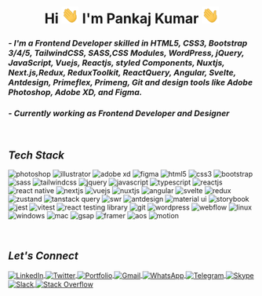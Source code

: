 <!----------------------------------- Heading Section ------------------------------------>
<h1 align="center">
    Hi
    <img src="https://raw.githubusercontent.com/ABSphreak/ABSphreak/master/gifs/Hi.gif" width="35">
    I'm Pankaj Kumar
       <img src="https://raw.githubusercontent.com/ABSphreak/ABSphreak/master/gifs/Hi.gif" width="35">
</h1>

<!----------------------------------- About Section ------------------------------------>
<h3>
    <i>- I'm a Frontend Developer skilled in HTML5, CSS3, Bootstrap 3/4/5, TailwindCSS, SASS,CSS Modules, WordPress, jQuery, JavaScript, Vuejs, Reactjs, styled Components, Nuxtjs, Next.js,Redux, ReduxToolkit, ReactQuery, Angular, Svelte, Antdesign, Primeflex, Primeng, Git and design tools like Adobe Photoshop, Adobe XD, and Figma.</i>
</h3>

<h3>
    <i>- Currently working as Frontend Developer and Designer</i>
</h3>
<br>

<!----------------------------------- Tech Stack Section ------------------------------------>
<h2><i>Tech Stack</i></h2>
<p>
<!--    <img src="https://img.shields.io/badge/Photoshop-31A8FF?style=for-the-badge&logo=adobe-photoshop&logoColor=white" alt="photoshop" />
   <img src="https://img.shields.io/badge/Illustrator-FF9A00?style=for-the-badge&logo=adobe-illustrator&logoColor=white" alt="illustrator" />
    <img src="https://img.shields.io/badge/Adobe%20XD-FF9A00?style=for-the-badge&logo=adobe-xd&logoColor=white" alt="adobe xd" />
   <img src="https://img.shields.io/badge/Figma-F24E1E?style=for-the-badge&logo=figma&logoColor=white" alt="figma" />
   <img src="https://img.shields.io/badge/HTML5-E34F26?style=for-the-badge&logo=html5&logoColor=white" alt="html5" />
   <img src="https://img.shields.io/badge/CSS3-1572B6?style=for-the-badge&logo=css3&logoColor=white" alt="css3" />
   <img src="https://img.shields.io/badge/Bootstrap-563D7C?style=for-the-badge&logo=bootstrap&logoColor=white" alt="bootstrap" />
   <img src="https://img.shields.io/badge/Sass-CC6699?style=for-the-badge&logo=sass&logoColor=white" alt="sass" />
   <img src="https://img.shields.io/badge/Tailwind%20CSS-38B2AC?style=for-the-badge&logo=tailwind-css&logoColor=white" alt="tailwindcss" />
   <img src="https://img.shields.io/badge/jQuery-0769AD?style=for-the-badge&logo=jquery&logoColor=white" alt="jquery" />
   <img src="https://img.shields.io/badge/JavaScript-F7DF1E?style=for-the-badge&logo=javascript&logoColor=black" alt="javascript" />
   <img src="https://img.shields.io/badge/TypeScript-007ACC?style=for-the-badge&logo=typescript&logoColor=white" alt="typescript" />
   <img src="https://img.shields.io/badge/Git-F44D27?style=for-the-badge&logo=git&logoColor=white" alt="git" />
   <img src="https://img.shields.io/badge/Vue.js-4FC08D?style=for-the-badge&logo=vue.js&logoColor=white" alt="vuejs" />
   <img src="https://img.shields.io/badge/Vuex-3C6E8F?style=for-the-badge&logo=vue.js&logoColor=white" alt="vuex" />
   <img src="https://img.shields.io/badge/Nuxt.js-00C58E?style=for-the-badge&logo=nuxt.js&logoColor=white" alt="nuxtjs" />
   <img src="https://img.shields.io/badge/React-20232A?style=for-the-badge&logo=react&logoColor=white" alt="reactjs" />
   <img src="https://img.shields.io/badge/Next.js-000000?style=for-the-badge&logo=next.js&logoColor=white" alt="nextjs" />
   <img src="https://img.shields.io/badge/Ant%20Design-1677FF?style=for-the-badge&logo=ant-design&logoColor=white" alt="antdesign" />
   <img src="https://img.shields.io/badge/TanStack%20Query-EC4440?style=for-the-badge&logo=react-query&logoColor=white" alt="tanstack query" />
   <img src="https://img.shields.io/badge/Redux-764ABC?style=for-the-badge&logo=redux&logoColor=white" alt="redux" />
   <img src="https://img.shields.io/badge/Redux%20Toolkit-764ABC?style=for-the-badge&logo=redux&logoColor=white" alt="redux toolkit" />
   <img src="https://img.shields.io/badge/Svelte-FF3E00?style=for-the-badge&logo=svelte&logoColor=white" alt="svelte" />
   <img src="https://img.shields.io/badge/Angular-DD0031?style=for-the-badge&logo=angular&logoColor=white" alt="angular" />
   <img src="https://img.shields.io/badge/Astro-FF5D3D?style=for-the-badge&logo=astro&logoColor=white" alt="astro" />
   <img src="https://img.shields.io/badge/Motion-0088CC?style=for-the-badge&logo=motion&logoColor=white" alt="motion" />
   <img src="https://img.shields.io/badge/WordPress-21759B?style=for-the-badge&logo=wordpress&logoColor=white" alt="wordpress" />
    <img src="https://img.shields.io/badge/Webflow-4353FF?style=for-the-badge&logo=webflow&logoColor=white" alt="webflow" />
   <img src="https://img.shields.io/badge/Linux-FCC624?style=for-the-badge&logo=linux&logoColor=black" alt="linux" />
   <img src="https://img.shields.io/badge/GSAP-88CE02?style=for-the-badge&logo=gsap&logoColor=white" alt="gsap" />
   <img src="https://img.shields.io/badge/Framer-000000?style=for-the-badge&logo=framer&logoColor=white" alt="framer" />
   <img src="https://img.shields.io/badge/AOS-DA552F?style=for-the-badge&logo=aos&logoColor=white" alt="aos" />
   <img src="https://img.shields.io/badge/Windows-0078D4?style=for-the-badge&logo=windows&logoColor=white" alt="windows" />
   <img src="https://img.shields.io/badge/macOS-000000?style=for-the-badge&logo=apple&logoColor=white" alt="mac" /> -->

<img src="https://img.shields.io/badge/Photoshop-31A8FF?style=for-the-badge&logo=adobe-photoshop&logoColor=white" alt="photoshop" />
<img src="https://img.shields.io/badge/Illustrator-FF9A00?style=for-the-badge&logo=adobe-illustrator&logoColor=white" alt="illustrator" />
<img src="https://img.shields.io/badge/Adobe%20XD-FF9A00?style=for-the-badge&logo=adobe-xd&logoColor=white" alt="adobe xd" />
<img src="https://img.shields.io/badge/Figma-F24E1E?style=for-the-badge&logo=figma&logoColor=white" alt="figma" />
<img src="https://img.shields.io/badge/HTML5-E34F26?style=for-the-badge&logo=html5&logoColor=white" alt="html5" />
<img src="https://img.shields.io/badge/CSS3-1572B6?style=for-the-badge&logo=css3&logoColor=white" alt="css3" />
<img src="https://img.shields.io/badge/Bootstrap-563D7C?style=for-the-badge&logo=bootstrap&logoColor=white" alt="bootstrap" />
<img src="https://img.shields.io/badge/Sass-CC6699?style=for-the-badge&logo=sass&logoColor=white" alt="sass" />
<img src="https://img.shields.io/badge/Tailwind%20CSS-38B2AC?style=for-the-badge&logo=tailwind-css&logoColor=white" alt="tailwindcss" />
<img src="https://img.shields.io/badge/jQuery-0769AD?style=for-the-badge&logo=jquery&logoColor=white" alt="jquery" />
<img src="https://img.shields.io/badge/JavaScript-F7DF1E?style=for-the-badge&logo=javascript&logoColor=black" alt="javascript" />
<img src="https://img.shields.io/badge/TypeScript-007ACC?style=for-the-badge&logo=typescript&logoColor=white" alt="typescript" /> 
<img src="https://img.shields.io/badge/React-20232A?style=for-the-badge&logo=react&logoColor=white" alt="reactjs" />
<img src="https://img.shields.io/badge/React_Native-20232A?style=for-the-badge&logo=react&logoColor=61DAFB" alt="react native" />
<img src="https://img.shields.io/badge/Next.js-000000?style=for-the-badge&logo=next.js&logoColor=white" alt="nextjs" />
<img src="https://img.shields.io/badge/Vue.js-4FC08D?style=for-the-badge&logo=vue.js&logoColor=white" alt="vuejs" />
<img src="https://img.shields.io/badge/Nuxt.js-00C58E?style=for-the-badge&logo=nuxt.js&logoColor=white" alt="nuxtjs" />
<img src="https://img.shields.io/badge/Angular-DD0031?style=for-the-badge&logo=angular&logoColor=white" alt="angular" />
<img src="https://img.shields.io/badge/Svelte-FF3E00?style=for-the-badge&logo=svelte&logoColor=white" alt="svelte" /> 
<img src="https://img.shields.io/badge/Redux-764ABC?style=for-the-badge&logo=redux&logoColor=white" alt="redux" />
<img src="https://img.shields.io/badge/Zustand-000000?style=for-the-badge&logo=Zustand&logoColor=white" alt="zustand" />
<img src="https://img.shields.io/badge/TanStack_Query-FF4154?style=for-the-badge&logo=react-query&logoColor=white" alt="tanstack query" />
<img src="https://img.shields.io/badge/SWR-000000?style=for-the-badge&logo=swr&logoColor=white" alt="swr" /> 
<img src="https://img.shields.io/badge/Ant%20Design-1677FF?style=for-the-badge&logo=ant-design&logoColor=white" alt="antdesign" />
<img src="https://img.shields.io/badge/Material_UI-007FFF?style=for-the-badge&logo=mui&logoColor=white" alt="material ui" />
<img src="https://img.shields.io/badge/Storybook-FF4785?style=for-the-badge&logo=Storybook&logoColor=white" alt="storybook" />
<img src="https://img.shields.io/badge/Jest-C21325?style=for-the-badge&logo=jest&logoColor=white" alt="jest" />
<img src="https://img.shields.io/badge/Vitest-6E9F18?style=for-the-badge&logo=vitest&logoColor=white" alt="vitest" />
<img src="https://img.shields.io/badge/React_Testing_Library-E33332?style=for-the-badge&logo=testing-library&logoColor=white" alt="react testing library" />
<img src="https://img.shields.io/badge/Git-F44D27?style=for-the-badge&logo=git&logoColor=white" alt="git" />
<img src="https://img.shields.io/badge/WordPress-21759B?style=for-the-badge&logo=wordpress&logoColor=white" alt="wordpress" />
<img src="https://img.shields.io/badge/Webflow-4353FF?style=for-the-badge&logo=webflow&logoColor=white" alt="webflow" />
<img src="https://img.shields.io/badge/Linux-FCC624?style=for-the-badge&logo=linux&logoColor=black" alt="linux" />
<img src="https://img.shields.io/badge/Windows-0078D4?style=for-the-badge&logo=windows&logoColor=white" alt="windows" />
<img src="https://img.shields.io/badge/macOS-000000?style=for-the-badge&logo=apple&logoColor=white" alt="mac" />
<img src="https://img.shields.io/badge/GSAP-88CE02?style=for-the-badge&logo=gsap&logoColor=white" alt="gsap" />
<img src="https://img.shields.io/badge/Framer-000000?style=for-the-badge&logo=framer&logoColor=white" alt="framer" />
<img src="https://img.shields.io/badge/AOS-DA552F?style=for-the-badge&logo=aos&logoColor=white" alt="aos" />
<img src="https://img.shields.io/badge/Motion-0088CC?style=for-the-badge&logo=motion&logoColor=white" alt="motion" />


</p>
<br>

<!----------------------------------- Social Media Links Section ------------------------------------>
<h2><i>Let's Connect</i></h2>
<p align="left">
    <a href="https://www.linkedin.com/in/pankaj-kumar-a1641ba6/" target="_blank" rel="noopener noreferrer">
        <img align="center" src="https://img.shields.io/badge/LinkedIn-0077B5?style=for-the-badge&logo=linkedin&logoColor=white" alt="LinkedIn" />
    </a>
<a href="https://twitter.com/pankajk76520654" target="_blank" rel="noopener noreferrer">
    <img align="center" src="https://img.shields.io/badge/Twitter-1DA1F2?style=for-the-badge&logo=twitter&logoColor=white" alt="Twitter" />
</a>
    <a href="https://pankaj-portfolio-reactjs.vercel.app/" target="_blank" rel="noopener noreferrer">
        <img align="center" src="https://img.shields.io/badge/Portfolio-18A303?style=for-the-badge&logo=ionic&logoColor=white" alt="Portfolio" />
    </a>
    <a href="mailto:mpankaj.syal1@gmail.com" title="pankaj.syal1@gmail.com">
        <img align="center" src="https://img.shields.io/badge/Gmail-D14836?style=for-the-badge&logo=gmail&logoColor=white" alt="Gmail" />
    </a>
    <a href="https://api.whatsapp.com/send/?phone=919478629522&text=I%27m+interested+in+website+design" target="_blank" rel="noopener noreferrer">
    <img align="center" src="https://img.shields.io/badge/WhatsApp-25D366?style=for-the-badge&logo=whatsapp&logoColor=white" alt="WhatsApp" />
</a>
<a href="https://telegram.me/panku522" target="_blank" rel="noopener noreferrer">
    <img align="center" src="https://img.shields.io/badge/Telegram-0088CC?style=for-the-badge&logo=telegram&logoColor=white" alt="Telegram" />
</a>
<a href="https://join.skype.com/invite/WJDN0F76RCeI" target="_blank" rel="noopener noreferrer">
    <img align="center" src="https://img.shields.io/badge/Skype-00AFF0?style=for-the-badge&logo=skype&logoColor=white" alt="Skype" />
</a>
<a href="https://pankajsyal1.slack.com/team/U02MPFBJSK1" target="_blank" rel="noopener noreferrer">
    <img align="center" src="https://img.shields.io/badge/Slack-4A154B?style=for-the-badge&logo=slack&logoColor=white" alt="Slack" />
</a>
<a href="https://stackoverflow.com/users/27401510/pankaj-syal" target="_blank" rel="noopener noreferrer">
    <img align="center" src="https://img.shields.io/badge/Stack%20Overflow-FE7A16?style=for-the-badge&logo=stack-overflow&logoColor=white" alt="Stack Overflow" />
</a>

</p>
